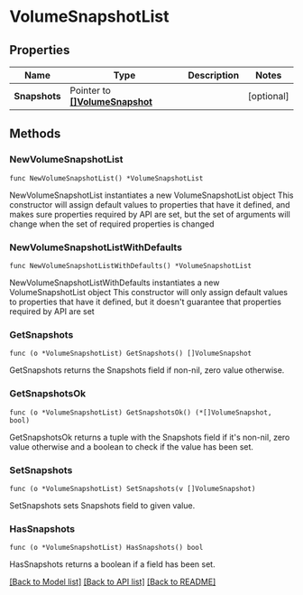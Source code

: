 # VolumeSnapshotList

## Properties

Name | Type | Description | Notes
------------ | ------------- | ------------- | -------------
**Snapshots** | Pointer to [**[]VolumeSnapshot**](VolumeSnapshot.md) |  | [optional] 

## Methods

### NewVolumeSnapshotList

`func NewVolumeSnapshotList() *VolumeSnapshotList`

NewVolumeSnapshotList instantiates a new VolumeSnapshotList object
This constructor will assign default values to properties that have it defined,
and makes sure properties required by API are set, but the set of arguments
will change when the set of required properties is changed

### NewVolumeSnapshotListWithDefaults

`func NewVolumeSnapshotListWithDefaults() *VolumeSnapshotList`

NewVolumeSnapshotListWithDefaults instantiates a new VolumeSnapshotList object
This constructor will only assign default values to properties that have it defined,
but it doesn't guarantee that properties required by API are set

### GetSnapshots

`func (o *VolumeSnapshotList) GetSnapshots() []VolumeSnapshot`

GetSnapshots returns the Snapshots field if non-nil, zero value otherwise.

### GetSnapshotsOk

`func (o *VolumeSnapshotList) GetSnapshotsOk() (*[]VolumeSnapshot, bool)`

GetSnapshotsOk returns a tuple with the Snapshots field if it's non-nil, zero value otherwise
and a boolean to check if the value has been set.

### SetSnapshots

`func (o *VolumeSnapshotList) SetSnapshots(v []VolumeSnapshot)`

SetSnapshots sets Snapshots field to given value.

### HasSnapshots

`func (o *VolumeSnapshotList) HasSnapshots() bool`

HasSnapshots returns a boolean if a field has been set.


[[Back to Model list]](../README.md#documentation-for-models) [[Back to API list]](../README.md#documentation-for-api-endpoints) [[Back to README]](../README.md)


